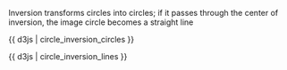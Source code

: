 Inversion transforms circles into circles; if it passes through the center of inversion, the image circle becomes a straight line

{{ d3js | circle_inversion_circles }}

{{ d3js | circle_inversion_lines }}